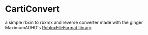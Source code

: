 # CartiConvert
a simple rbxm to rbxmx and reverse converter made with the ginger MaximumADHD's [RobloxFileFormat library](https://github.com/MaximumADHD/Roblox-File-Format).
